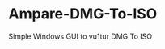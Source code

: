 # Ampare-DMG-To-ISO
Simple Windows GUI to vu1tur DMG To ISO


[logo]: https://i.imgur.com/cVJlGwy.jpg "Ampare DMG To ISO"

